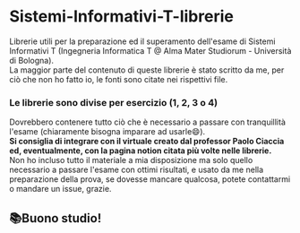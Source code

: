 # Sistemi-Informativi-T-librerie
Librerie utili per la preparazione ed il superamento dell'esame di Sistemi Informativi T (Ingegneria Informatica T @ Alma Mater Studiorum - Università di Bologna).  
La maggior parte del contenuto di queste librerie è stato scritto da me, per ciò che non ho fatto io, le fonti sono citate nei rispettivi file.  

### Le librerie sono divise per esercizio (1, 2, 3 o 4)  
Dovrebbero contenere tutto ciò che è necessario a passare con tranquillità l'esame (chiaramente bisogna imparare ad usarle😄).  
**Si consiglia di integrare con il virtuale creato dal professor Paolo Ciaccia ed, eventualmente, con la pagina notion citata più volte nelle librerie.**  
Non ho incluso tutto il materiale a mia disposizione ma solo quello necessario a passare l'esame con ottimi risultati, e usato da me nella preparazione della prova, se dovesse mancare qualcosa, potete contattarmi o mandare un issue, grazie.  

## 📚Buono studio!
